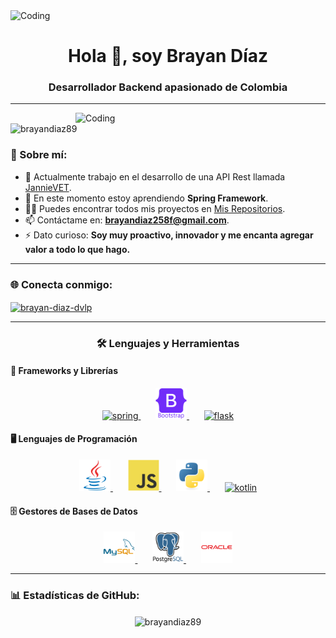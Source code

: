 <img alt="Coding" width="100%" height="220px" src="https://beingfa.com/wp-content/uploads/2014/10/coding-banner.jpg">

<h1 align="center">Hola 👋, soy Brayan Díaz</h1>
<h3 align="center">Desarrollador Backend apasionado de Colombia</h3>

---

<img align="right" alt="Coding" width="400" src="https://i.pinimg.com/originals/cd/59/d6/cd59d626dc86397fe45080e6e9c7027d.gif">

<p align="left">
  <img src="https://komarev.com/ghpvc/?username=brayandiaz89&label=Profile%20views&color=0e75b6&style=flat" alt="brayandiaz89" />
</p>

### 🌟 Sobre mí:
- 🔭 Actualmente trabajo en el desarrollo de una API Rest llamada [JannieVET](https://github.com/BrayanDiaz89/API-Rest_JannieVet).
- 🌱 En este momento estoy aprendiendo **Spring Framework**.
- 👨‍💻 Puedes encontrar todos mis proyectos en [Mis Repositorios](https://github.com/BrayanDiaz89?tab=repositories).
- 📫 Contáctame en: **brayandiaz258f@gmail.com**.
- ⚡ Dato curioso: **Soy muy proactivo, innovador y me encanta agregar valor a todo lo que hago.**

---

### 🌐 Conecta conmigo:
<p align="left">
  <a href="https://linkedin.com/in/brayan-diaz-dvlp" target="blank">
    <img align="center" src="https://raw.githubusercontent.com/rahuldkjain/github-profile-readme-generator/master/src/images/icons/Social/linked-in-alt.svg" alt="brayan-diaz-dvlp" height="30" width="40" />
  </a>
</p>

---

<h3 align="center">🛠️ Lenguajes y Herramientas</h3>

#### 🌟 Frameworks y Librerías
<p align="center">
  <a href="https://spring.io/" target="_blank" rel="noreferrer">
    <img src="https://www.vectorlogo.zone/logos/springio/springio-icon.svg" alt="spring" width="50" height="50" />
  </a>
  &nbsp;&nbsp;&nbsp;&nbsp;&nbsp;
  <a href="https://getbootstrap.com" target="_blank" rel="noreferrer">
    <img src="https://raw.githubusercontent.com/devicons/devicon/master/icons/bootstrap/bootstrap-plain-wordmark.svg" alt="bootstrap" width="50" height="50" />
  </a>
  &nbsp;&nbsp;&nbsp;&nbsp;&nbsp;
  <a href="https://flask.palletsprojects.com/" target="_blank" rel="noreferrer">
    <img src="https://upload.wikimedia.org/wikipedia/commons/3/3c/Flask_logo.svg" alt="flask" width="50" height="50" />
  </a>
</p>

#### 🖥️ Lenguajes de Programación
<p align="center">
  <a href="https://www.java.com" target="_blank" rel="noreferrer">
    <img src="https://raw.githubusercontent.com/devicons/devicon/master/icons/java/java-original.svg" alt="java" width="50" height="50" />
  </a>
  &nbsp;&nbsp;&nbsp;&nbsp;&nbsp;
  <a href="https://developer.mozilla.org/en-US/docs/Web/JavaScript" target="_blank" rel="noreferrer">
    <img src="https://raw.githubusercontent.com/devicons/devicon/master/icons/javascript/javascript-original.svg" alt="javascript" width="50" height="50" />
  </a>
  &nbsp;&nbsp;&nbsp;&nbsp;&nbsp;
  <a href="https://www.python.org" target="_blank" rel="noreferrer">
    <img src="https://raw.githubusercontent.com/devicons/devicon/master/icons/python/python-original.svg" alt="python" width="50" height="50" />
  </a>
  &nbsp;&nbsp;&nbsp;&nbsp;&nbsp;
  <a href="https://kotlinlang.org" target="_blank" rel="noreferrer">
    <img src="https://www.vectorlogo.zone/logos/kotlinlang/kotlinlang-icon.svg" alt="kotlin" width="50" height="50" />
  </a>
</p>

#### 🗄️ Gestores de Bases de Datos
<p align="center">
  <a href="https://www.mysql.com/" target="_blank" rel="noreferrer">
    <img src="https://raw.githubusercontent.com/devicons/devicon/master/icons/mysql/mysql-original-wordmark.svg" alt="mysql" width="50" height="50" />
  </a>
  &nbsp;&nbsp;&nbsp;&nbsp;&nbsp;
  <a href="https://www.postgresql.org" target="_blank" rel="noreferrer">
    <img src="https://raw.githubusercontent.com/devicons/devicon/master/icons/postgresql/postgresql-original-wordmark.svg" alt="postgresql" width="50" height="50" />
  </a>
  &nbsp;&nbsp;&nbsp;&nbsp;&nbsp;
  <a href="https://www.oracle.com/" target="_blank" rel="noreferrer">
    <img src="https://raw.githubusercontent.com/devicons/devicon/master/icons/oracle/oracle-original.svg" alt="oracle" width="50" height="50" />
  </a>
</p>

---

### 📊 Estadísticas de GitHub:
<p align="center">
  <img align="center" src="https://github-readme-stats.vercel.app/api?username=brayandiaz89&show_icons=true&locale=en" alt="brayandiaz89" />
</p>



